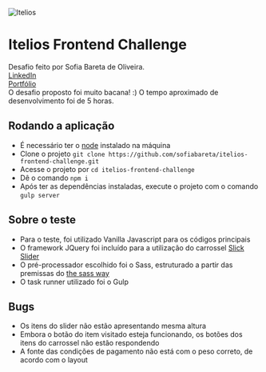 ![Itelios](http://www.itelios.com.br/images/logo_itelios_orange@2x.png)

# Itelios Frontend Challenge

Desafio feito por Sofia Bareta de Oliveira.<br>
[LinkedIn](https://www.linkedin.com/in/sofiabareta/)<br>
[Portfólio](https://www.sofiabareta.com.br/)<br>
O desafio proposto foi muito bacana! :)
O tempo aproximado de desenvolvimento foi de 5 horas.  

## Rodando a aplicação

- É necessário ter o [node](https://nodejs.org/en/) instalado na máquina
- Clone o projeto `git clone https://github.com/sofiabareta/itelios-frontend-challenge.git`
- Acesse o projeto por `cd itelios-frontend-challenge`
- Dê o comando `npm i`
- Após ter as dependências instaladas, execute o projeto com o comando `gulp server`

## Sobre o teste

- Para o teste, foi utilizado Vanilla Javascript para os códigos principais
- O framework JQuery foi incluído para a utilização do carrossel [Slick Slider](http://kenwheeler.github.io/slick/)
- O pré-processador escolhido foi o Sass, estruturado a partir das premissas do [the sass way](http://thesassway.com/beginner/how-to-structure-a-sass-project)
- O task runner utilizado foi o Gulp

## Bugs
 
- Os itens do slider não estão apresentando mesma altura
- Embora o botão do item visitado esteja funcionando, os botões dos itens do carrossel não estão respondendo
- A fonte das condições de pagamento não está com o peso correto, de acordo com o layout

